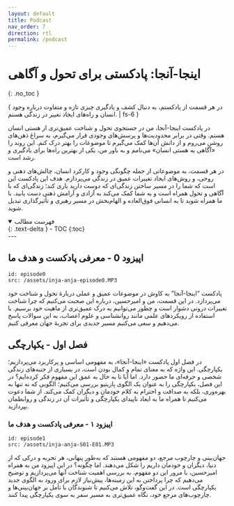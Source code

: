 ```yaml
---
layout: default
title: Podcast
nav_order: 7
direction: rtl
permalink: /podcast
---
```


# اینجا-آنجا: پادکستی برای تحول و آگاهی
{: .no_toc }

{ در هر قسمت از پادکستم، به دنبال کشف و یادگیری چیزی تازه و متفاوت درباره وجود انسان و راه‌های ایجاد تغییر در زندگی هستم. | fs-6 }

در پادکست اینجا-آنجا، من در جستجوی تحول و شناخت عمیق‌تری از هستی انسان هستم. وقتی در برابر محدودیت‌ها و پرسش‌های وجودی قرار می‌گیرم، به سراغ ذهن‌های روشن می‌روم و از دانش آن‌ها کمک می‌گیرم تا موضوعات را بهتر درک کنم. این روند را «آگاهی به هستی انسان» می‌نامم و به باور من، یکی از بهترین راه‌ها برای یادگیری و رشد است.

در هر قسمت، به موضوعاتی از جمله چگونگی وجود و کارکرد انسان، چالش‌های ذهنی و روحی، و روش‌های ایجاد تغییرات عمیق در زندگی می‌پردازم. هدف این پادکست این است که شما را در مسیر ساختن زندگی‌ای که دوست دارید یاری کند؛ زندگی‌ای که با آگاهی و تحول همراه است و به شما کمک می‌کند به آزادی و آرامش ذهنی دست یابید. با ما همراه شوید تا به انسانی فوق‌العاده و الهام‌بخش در مسیر رهبری و تأثیرگذاری تبدیل شوید.

<details open markdown="block">
  <summary>فهرست مطالب</summary>
  {: .text-delta }
- TOC
{:toc}
</details>
---

## اپیزود 0 - معرفی پادکست و هدف ما

```audio
id: episode0
src: /assets/inja-anja-episode0.MP3
```

پادکست “اینجا-آنجا” به کاوش در موضوعات عمیق و عملی دربارهٔ تحول و شناخت خود می‌پردازد. در این قسمت، من و امیرحسین، درباره این صحبت می‌کنیم که چرا شناخت تغییرات درونی دشوار است و چطور می‌توانیم به درک عمیق‌تری از ماهیت خود برسیم. با استفاده از رویکردهای علمی مانند روانشناسی و علوم اعصاب، به این سوالات پاسخ می‌دهیم و سعی می‌کنیم مسیر جدیدی برای تجربهٔ جهان معرفی کنیم.


## فصل اول - یکپارچگی
در فصل اول پادکست «اینجا-آنجا»، به مفهومی اساسی و پرکاربرد می‌پردازیم؛ یکپارچگی. این واژه که به معنای تمام و کمال بودن است، در بسیاری از جنبه‌های زندگی شخصی و حرفه‌ای ما حضور دارد. اما آیا تا به حال به عمق این مفهوم فکر کرده‌ایم؟ در این فصل، یکپارچگی را به عنوان یک الگوی پازیتیو بررسی می‌کنیم؛ الگویی که نه تنها به بهره‌وری، بلکه به صداقت و احترام به کلام خودمان و دیگران کمک می‌کند. از شما دعوت می‌کنیم تا همراه ما به ابعاد ناپیدای یکپارچگی و تأثیرات آن در زندگی و روابطمان بپردازید.

### اپیزود ۱ - معرفی پادکست و هدف ما

```audio
id: episode1
src: /assets/inja-anja-S01-E01.MP3
```

جهان‌بینی و چارچوب مرجع، دو مفهومی هستند که به‌طور پنهانی، هر تجربه و درکی که از دنیا، دیگران و خودمان داریم را شکل می‌دهند. اما چگونه؟ در این اپیزود من به همراه امیرحسین، با مرور این دو مفهوم، به بررسی اهمیت شناخت آنها می‌پردازیم و توضیح می‌دهیم که چرا پرداختن به این زمینه‌ها، پیش‌نیاز لازم برای ورود به الگوی جدید یکپارچگی است. در این گفت‌وگو، تلاش می‌کنیم تا شنوندگان با تأمل بر جهان‌بینی‌ها و چارچوب‌های مرجع خود، نگاه عمیق‌تری به مسیر سفر به سوی یکپارچگی پیدا کنند.
